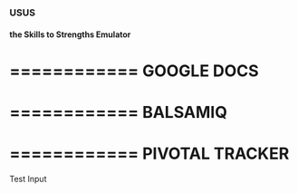 ### USUS
#### the Skills to Strengths Emulator



============
GOOGLE DOCS
============


============
BALSAMIQ
============

============
PIVOTAL TRACKER
============





Test Input
